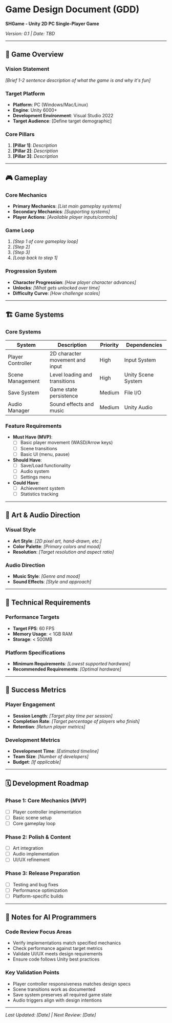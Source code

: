 # Game Design Document (GDD)
**SHGame - Unity 2D PC Single-Player Game**

*Version: 0.1 | Date: TBD*

---

## 🎯 Game Overview

### Vision Statement
*[Brief 1-2 sentence description of what the game is and why it's fun]*

### Target Platform
- **Platform**: PC (Windows/Mac/Linux)
- **Engine**: Unity 6000+
- **Development Environment**: Visual Studio 2022
- **Target Audience**: [Define target demographic]

### Core Pillars
1. **[Pillar 1]**: *Description*
2. **[Pillar 2]**: *Description* 
3. **[Pillar 3]**: *Description*

---

## 🎮 Gameplay

### Core Mechanics
- **Primary Mechanics**: *[List main gameplay systems]*
- **Secondary Mechanics**: *[Supporting systems]*
- **Player Actions**: *[Available player inputs/controls]*

### Game Loop
1. *[Step 1 of core gameplay loop]*
2. *[Step 2]*
3. *[Step 3]*
4. *[Loop back to step 1]*

### Progression System
- **Character Progression**: *[How player character advances]*
- **Unlocks**: *[What gets unlocked over time]*
- **Difficulty Curve**: *[How challenge scales]*

---

## 🏗️ Game Systems

### Core Systems
| System | Description | Priority | Dependencies |
|--------|-------------|----------|--------------|
| Player Controller | 2D character movement and input | High | Input System |
| Scene Management | Level loading and transitions | High | Unity Scene System |
| Save System | Game state persistence | Medium | File I/O |
| Audio Manager | Sound effects and music | Medium | Unity Audio |

### Feature Requirements
- **Must Have (MVP)**:
  - [ ] Basic player movement (WASD/Arrow keys)
  - [ ] Scene transitions
  - [ ] Basic UI (menu, pause)
  
- **Should Have**:
  - [ ] Save/Load functionality
  - [ ] Audio system
  - [ ] Settings menu
  
- **Could Have**:
  - [ ] Achievement system
  - [ ] Statistics tracking

---

## 🎨 Art & Audio Direction

### Visual Style
- **Art Style**: *[2D pixel art, hand-drawn, etc.]*
- **Color Palette**: *[Primary colors and mood]*
- **Resolution**: *[Target resolution and aspect ratio]*

### Audio Direction
- **Music Style**: *[Genre and mood]*
- **Sound Effects**: *[Style and approach]*

---

## 📐 Technical Requirements

### Performance Targets
- **Target FPS**: 60 FPS
- **Memory Usage**: < 1GB RAM
- **Storage**: < 500MB

### Platform Specifications
- **Minimum Requirements**: *[Lowest supported hardware]*
- **Recommended Requirements**: *[Optimal hardware]*

---

## 🎯 Success Metrics

### Player Engagement
- **Session Length**: *[Target play time per session]*
- **Completion Rate**: *[Target percentage of players who finish]*
- **Retention**: *[Return player metrics]*

### Development Metrics  
- **Development Time**: *[Estimated timeline]*
- **Team Size**: *[Number of developers]*
- **Budget**: *[If applicable]*

---

## 🗓️ Development Roadmap

### Phase 1: Core Mechanics (MVP)
- [ ] Player controller implementation
- [ ] Basic scene setup
- [ ] Core gameplay loop

### Phase 2: Polish & Content
- [ ] Art integration
- [ ] Audio implementation
- [ ] UI/UX refinement

### Phase 3: Release Preparation
- [ ] Testing and bug fixes
- [ ] Performance optimization
- [ ] Platform-specific builds

---

## 📝 Notes for AI Programmers

### Code Review Focus Areas
- Verify implementations match specified mechanics
- Check performance against target metrics
- Validate UI/UX meets design requirements
- Ensure code follows Unity best practices

### Key Validation Points
- Player controller responsiveness matches design specs
- Scene transitions work as documented
- Save system preserves all required game state
- Audio triggers align with design intentions

---

*Last Updated: [Date] | Next Review: [Date]*
